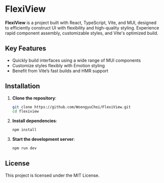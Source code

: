 # FlexiView

**FlexiView** is a project built with React, TypeScript, Vite, and MUI, designed to efficiently construct UI with flexibility and high-quality styling. Experience rapid component assembly, customizable styles, and Vite's optimized build.

## Key Features

- Quickly build interfaces using a wide range of MUI components
- Customize styles flexibly with Emotion styling
- Benefit from Vite’s fast builds and HMR support

## Installation

1. **Clone the repository**:
   ```bash
   git clone https://github.com/WoongyuChoi/FlexiView.git
   cd flexiview
   ```

2. **Install dependencies**:
   ```bash
   npm install
   ```

3. **Start the development server**:
   ```bash
   npm run dev
   ```

## License

This project is licensed under the MIT License.
